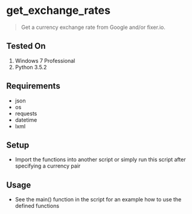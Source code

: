 # get\_exchange\_rates

> Get a currency exchange rate from Google and/or fixer.io.

## Tested On
1. Windows 7 Professional
2. Python 3.5.2

## Requirements
* json
* os
* requests
* datetime
* lxml

## Setup
* Import the functions into another script or simply run this script after specifying a currency pair

## Usage
* See the main() function in the script for an example how to use the defined functions
